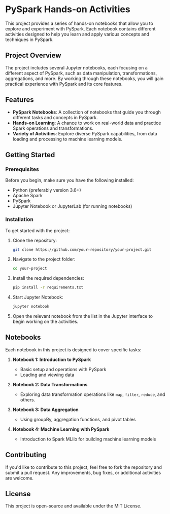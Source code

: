 # PySpark Hands-on Activities

This project provides a series of hands-on notebooks that allow you to explore and experiment with PySpark. Each notebook contains different activities designed to help you learn and apply various concepts and techniques in PySpark.

## Project Overview

The project includes several Jupyter notebooks, each focusing on a different aspect of PySpark, such as data manipulation, transformations, aggregations, and more. By working through these notebooks, you will gain practical experience with PySpark and its core features.

## Features

- **PySpark Notebooks**: A collection of notebooks that guide you through different tasks and concepts in PySpark.
- **Hands-on Learning**: A chance to work on real-world data and practice Spark operations and transformations.
- **Variety of Activities**: Explore diverse PySpark capabilities, from data loading and processing to machine learning models.

## Getting Started

### Prerequisites

Before you begin, make sure you have the following installed:

- Python (preferably version 3.6+)
- Apache Spark
- PySpark
- Jupyter Notebook or JupyterLab (for running notebooks)

### Installation

To get started with the project:

1. Clone the repository:

    ```bash
    git clone https://github.com/your-repository/your-project.git
    ```

2. Navigate to the project folder:

    ```bash
    cd your-project
    ```

3. Install the required dependencies:

    ```bash
    pip install -r requirements.txt
    ```

4. Start Jupyter Notebook:

    ```bash
    jupyter notebook
    ```

5. Open the relevant notebook from the list in the Jupyter interface to begin working on the activities.

## Notebooks

Each notebook in this project is designed to cover specific tasks:

1. **Notebook 1: Introduction to PySpark**
   - Basic setup and operations with PySpark
   - Loading and viewing data

2. **Notebook 2: Data Transformations**
   - Exploring data transformation operations like `map`, `filter`, `reduce`, and others.

3. **Notebook 3: Data Aggregation**
   - Using groupBy, aggregation functions, and pivot tables

4. **Notebook 4: Machine Learning with PySpark**
   - Introduction to Spark MLlib for building machine learning models

## Contributing

If you'd like to contribute to this project, feel free to fork the repository and submit a pull request. Any improvements, bug fixes, or additional activities are welcome.

## License

This project is open-source and available under the MIT License.

